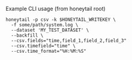 Example CLI usage (from honeytail root)
```
honeytail -p csv -k $HONEYTAIL_WRITEKEY \
  -f some/path/system.log \
  --dataset 'MY_TEST_DATASET' \
  --backfill \
  --csv.fields="time,field_1,field_2,field_3"
  --csv.timefield="time" \
  --csv.time_format="%H:%M:%S"
```
